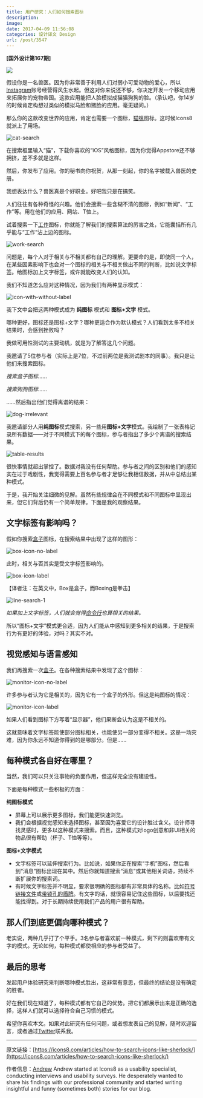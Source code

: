 ```yaml
---
title: 用户研究：人们如何搜索图标
description: 
image: 
date: 2017-04-09 11:56:08
categories: 设计译文 Design
url: /post/3547
---
```


**[国外设计第167期]**

![](https://cdn.victor42.work/posts/2017-04/04-05/018-1200x675.jpg)        

假设你是一名兽医。因为你非常善于利用人们对弱小可爱动物的爱心，所以[Instagram](https://icons8.com/web-app/32323/instagram)账号经营得风生水起。但这对你来说还不够，你决定开发一个移动应用来拓展你的宠物帝国。这款应用能把人脸模拟成猫猫狗狗的脸。（承认吧，你14岁的时候肯定构想过类似的模拟马脸和猪脸的应用。毫无疑问。）

那么你的这款改变世界的应用，肯定也需要一个图标，[猫咪](https://icons8.com/web-app/for/all/cat)图标。这时候Icons8就派上了用场。

 ![cat-search](https://cdn.victor42.work/posts/2017-04/04-05/cat-search.png) 

在搜索框里输入“猫”，下载你喜欢的“iOS”风格图标，因为你觉得Appstore还不够拥挤，差不多就是这样。

然后，你发布了应用。你的秘书向你祝贺，从那一刻起，你的名字被载入兽医的史册。

我想表达什么？兽医真是个好职业。好吧我只是在搞笑。

人们往往有各种奇怪的兴趣。他们会搜索一些含糊不清的图标，例如“新闻”、“工作”等。用在他们的应用、网站、T恤上。

试着搜索一下[工作](https://icons8.com/web-app/for/all/work)图标，你就能了解我们的搜索算法的厉害之处，它能囊括所有几乎能与“工作”沾上边的图标。

 ![work-search](https://cdn.victor42.work/posts/2017-04/04-05/work-search.png) 

问题是，每个人对于相关与不相关都有自己的理解。更要命的是，即使同一个人，在某些因素影响下也会对一个图标的相关与不相关做出不同的判断，比如说文字标签。给图标加上文字标签，或许就能改变人们的认知。

我们不知道怎么应对这种情况，因为我们有两种显示模式：

 ![icon-with-without-label](https://cdn.victor42.work/posts/2017-04/04-05/icon-with-without-label.png) 

我下文中会把这两种模式成为 **纯图标** 模式和 **图标+文字** 模式。

哪种更好，图标还是图标+文字？哪种更适合作为默认模式？人们看到太多不相关结果时，会感到挫败吗？

我做可用性测试的主要动机，就是为了解答这几个问题。

我邀请了5位参与者（实际上是7位，不过前两位是我测试剧本的同事）。我只是让他们来搜索图标。

*搜索盒子图标……*

*搜索狗狗图标……*

……然后指出他们觉得离谱的结果：

 ![dog-irrelevant](https://cdn.victor42.work/posts/2017-04/04-05/dog-irrelevant.png) 

我邀请部分人用**纯图标**模式搜索，另一些用**图标+文字**模式。我绘制了一张表格记录所有数据——对于不同模式下的每个图标，参与者指出了多少个离谱的搜索结果。

 ![table-results](https://cdn.victor42.work/posts/2017-04/04-05/table-results.png) 

很快事情就超出掌控了。数据对我没有任何帮助。参与者之间的区别和他们的感知实在过于戏剧性，我觉得需要上百名参与者才足够让我相信数据，并从中总结出某种模式。

于是，我开始关注细微的见解。虽然有些规律会在不同模式和不同图标中显现出来，但它们背后仍有一个简单规律。下面是我的观察结果。

## 文字标签有影响吗？

假如你搜索[盒子](https://icons8.com/web-app/for/all/box)图标，在搜索结果中出现了这样的图形：

 ![box-icon-no-label](https://cdn.victor42.work/posts/2017-04/04-05/box-icon-no-label.png) 

此时，相关与否其实是受文字标签影响的。

 ![box-icon-label](https://cdn.victor42.work/posts/2017-04/04-05/box-icon-label.png) 

【译者注：在英文中，Box是盒子，而Boxing是拳击】

 ![line-search-1](https://cdn.victor42.work/posts/2017-04/04-05/line-search-1.png) 

*如果加上文字标签，人们就会觉得[命令行](https://icons8.com/web-app/2177/command-line)也算相关的结果。*

所以“图标+文字”模式更合适，因为人们能从中感知到更多相关的结果，于是搜索行为有更好的体验，对吗？其实不对。

## 视觉感知与语言感知

我们再搜索一次[盒子](https://icons8.com/web-app/for/all/box)。在各种搜索结果中发现了这个图标：

 ![monitor-icon-no-label](https://cdn.victor42.work/posts/2017-04/04-05/monitor-icon-no-label.png) 

许多参与者认为它是相关的，因为它有一个盒子的外形。但这是纯图标的情况：

 ![monitor-icon-label](https://cdn.victor42.work/posts/2017-04/04-05/monitor-icon-label.png) 

如果人们看到图标下方写着“显示器”，他们果断会认为这是不相关的。

这就意味着文字标签能使部分图标相关，也能使另一部分变得不相关。这是一场灾难，因为你永远不知道你得到的是哪部分。但是……

## 每种模式各自好在哪里？

当然，我们可以只关注事物的负面作用，但这样完全没有建设性。

下面是每种模式一些积极的方面：

**纯图标模式**

- 屏幕上可以展示更多图标，我们能更快速浏览。
- 我们会根据视觉感知来选择图标，甚至因为喜爱它的设计胜过含义。设计师寻找灵感时，更多以这种模式来搜索。而且，这种模式对logo创意和非UI相关的物品很有帮助（杯子、T恤等等）。

**图标+文字模式**

- 文字标签可以延伸搜索行为。比如说，如果你正在搜索“手机”图标，然后看到“消息”图标出现在其中。然后你就知道搜索“消息”或其他相关词语，持续不断扩展你的搜索词。
- 有时候文字标签并不明显，要求很明确的图标都有非常具体的名称。比如[符号链接文件](https://icons8.com/web-app/37937/symlink-file)或[带锁孔的盾牌](https://icons8.com/web-app/39138/keyhole-shield)。有文字的话，就很容易记住这些图标，以后要找还能找得到。对于长期持续使用我们产品的用户很有帮助。

## 那人们到底更偏向哪种模式？

老实说，两种几乎打了个平手。3名参与者喜欢前一种模式，剩下的则喜欢带有文字的模式。无论如何，每种模式都使相应的参与者受益了。

## 最后的思考

发起用户体验研究来判断哪种模式胜出，这非常有意思，但最终的结论是没有确定的胜者。

好在我们现在知道了，每种模式都有它自己的优势。把它们都展示出来是正确的选择，这样人们就可以选择符合自己习惯的模式。

希望你喜欢本文。如果对此研究有任何问题，或者想发表自己的见解，随时欢迎留言，或者通过[Twitter](https://twitter.com/ABNovels)联系我。

---

原文链接：[https://icons8.com/articles/how-to-search-icons-like-sherlock/](https://icons8.com/articles/how-to-search-icons-like-sherlock/)

作者信息：[Andrew](https://twitter.com/ABNovels)
Andrew started at Icons8 as a usability specialist, conducting interviews and usability surveys. He desperately wanted to share his findings with our professional community and started writing insightful and funny (sometimes both) stories for our blog.